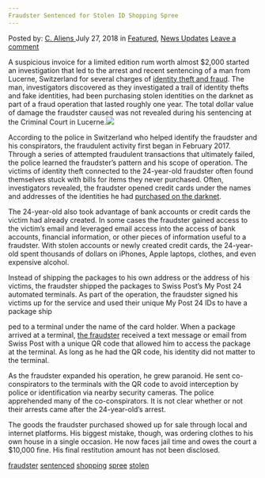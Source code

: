```yaml
---
Fraudster Sentenced for Stolen ID Shopping Spree
---
```

<article class="post-listing post-26418 post type-post status-publish format-standard has-post-thumbnail hentry 
 tag-fraudster tag-sentenced tag-shopping tag-spree tag-stolen">
<div class="post-inner">
<span>Posted by: <a href="https://www.deepdotweb.com/author/caliens/" title="">C. Aliens </a></span>
<span>July 27, 2018</span>
<span>in <a href="https://www.deepdotweb.com/category/deepdot-news/" rel="category tag">Featured</a>, <a href="https://www.deepdotweb.com/category/news-updates/" rel="category tag">News Updates</a></span>
<span><a href="https://www.deepdotweb.com/2018/07/27/fraudster-sentenced-for-stolen-id-shopping-spree/#respond">Leave a comment</a></span>


<p>A suspicious invoice for a limited edition rum worth almost $2,000 started an investigation that led to the arrest and recent sentencing of a man from Lucerne, Switzerland for several charges of <a href="http://m.20min.ch/schweiz/news/story/luzerner-geht-mit-darknet-daten-auf-shopping-tour-29479577">identity theft and fraud</a>. The man, investigators discovered as they investigated a trail of identity thefts and fake identities, had been purchasing stolen identities on the darknet as part of a fraud operation that lasted roughly one year. The total dollar value of damage the fraudster caused was not revealed during his sentencing at the Criminal Court in Lucerne.<img class="wp-image-26422 aligncenter" src="/imgs/2018/07/word-image-64.jpeg" srcset="/imgs/2018/07/word-image-64.jpeg 660w, /imgs/2018/07/word-image-64-300x150.jpeg 300w" sizes="(max-width: 660px) 100vw, 660px" /></p>
<p>According to the police in Switzerland who helped identify the fraudster and his conspirators, the fraudulent activity first began in February 2017. Through a series of attempted fraudulent transactions that ultimately failed, the police learned the fraudster&#8217;s pattern and his scope of operation. The victims of identity theft connected to the 24-year-old fraudster often found themselves stuck with bills for items they never purchased. Often, investigators revealed, the fraudster opened credit cards under the names and addresses of the identities he had <a href="https://www.deepdotweb.com/tag/darknet/page/10/">purchased on the darknet</a>.</p>
<p>The 24-year-old also took advantage of bank accounts or credit cards the victim had already created. In some cases the fraudster gained access to the victim&#8217;s email and leveraged email access into the access of bank accounts, financial information, or other pieces of information useful to a fraudster. With stolen accounts or newly created credit cards, the 24-year-old spent thousands of dollars on iPhones, Apple laptops, clothes, and even expensive alcohol.</p>
<p>Instead of shipping the packages to his own address or the address of his victims, the fraudster shipped the packages to Swiss Post’s My Post 24 automated terminals. As part of the operation, the fraudster signed his victims up for the service and used their unique My Post 24 IDs to have a package ship</p>
<p>ped to a terminal under the name of the card holder. When a package arrived at a terminal, <a href="https://www.deepdotweb.com/tag/fraud/">the fraudster</a> received a text message or email from Swiss Post with a unique QR code that allowed him to access the package at the terminal. As long as he had the QR code, his identity did not matter to the terminal.</p>
<p>As the fraudster expanded his operation, he grew paranoid. He sent co-conspirators to the terminals with the QR code to avoid interception by police or identification via nearby security cameras. The police apprehended many of the co-conspirators. It is not clear whether or not their arrests came after the 24-year-old’s arrest.</p>
<p>The goods the fraudster purchased showed up for sale through local and internet platforms. His biggest mistake, though, was ordering clothes to his own house in a single occasion. He now faces jail time and owes the court a $10,000 fine. His final restitution amount has not been disclosed.</p>
</div>
<a href="https://www.deepdotweb.com/tag/fraudster/" rel="tag">fraudster</a> <a href="https://www.deepdotweb.com/tag/sentenced/" rel="tag">sentenced</a> <a href="https://www.deepdotweb.com/tag/shopping/" rel="tag">shopping</a> <a href="https://www.deepdotweb.com/tag/spree/" rel="tag">spree</a> <a href="https://www.deepdotweb.com/tag/stolen/" rel="tag">stolen</a></span> <span style="display:none" class="updated">2018-07-27<a href="https://www.deepdotweb.com/author/caliens/" title="Posts by C. Aliens" rel="author">C. Aliens</a></strong></div>

